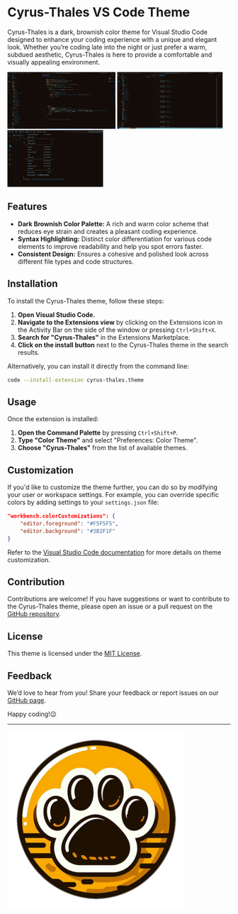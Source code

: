 
# Cyrus-Thales VS Code Theme 

Cyrus-Thales is a dark, brownish color theme for Visual Studio Code designed to enhance your coding experience with a unique and elegant look. Whether you’re coding late into the night or just prefer a warm, subdued aesthetic, Cyrus-Thales is here to provide a comfortable and visually appealing environment.

![Cyrus-Thales Screenshot](imges/1.png)
![Cyrus-Thales Screenshot](imges/4.png)
![Cyrus-Thales Screenshot](imges/3.png)


## Features

- **Dark Brownish Color Palette:** A rich and warm color scheme that reduces eye strain and creates a pleasant coding experience.
- **Syntax Highlighting:** Distinct color differentiation for various code elements to improve readability and help you spot errors faster.
- **Consistent Design:** Ensures a cohesive and polished look across different file types and code structures.

## Installation

To install the Cyrus-Thales theme, follow these steps:

1. **Open Visual Studio Code.**
2. **Navigate to the Extensions view** by clicking on the Extensions icon in the Activity Bar on the side of the window or pressing `Ctrl+Shift+X`.
3. **Search for "Cyrus-Thales"** in the Extensions Marketplace.
4. **Click on the install button** next to the Cyrus-Thales theme in the search results.

Alternatively, you can install it directly from the command line:

```bash
code --install-extension cyrus-thales.theme
```

## Usage

Once the extension is installed:

1. **Open the Command Palette** by pressing `Ctrl+Shift+P`.
2. **Type "Color Theme"** and select "Preferences: Color Theme".
3. **Choose "Cyrus-Thales"** from the list of available themes.

## Customization

If you'd like to customize the theme further, you can do so by modifying your user or workspace settings. For example, you can override specific colors by adding settings to your `settings.json` file:

```json
"workbench.colorCustomizations": {
    "editor.foreground": "#F5F5F5",
    "editor.background": "#3B2F1F"
}
```

Refer to the [Visual Studio Code documentation](https://code.visualstudio.com/docs/getstarted/keybindings) for more details on theme customization.

## Contribution

Contributions are welcome! If you have suggestions or want to contribute to the Cyrus-Thales theme, please open an issue or a pull request on the [GitHub repository](https://github.com/halo000000/cyrus-thales).

## License

This theme is licensed under the [MIT License](LICENSE).

## Feedback

We’d love to hear from you! Share your feedback or report issues on our [GitHub page](https://github.com/halo000000/cyrus-thales/issues).

Happy coding!😉

---
<img src="imges/logo.png" alt="logo" width="400" height="400">